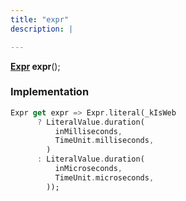 ```yaml
---
title: "expr"
description: |

---
```

<span class="dart-code"><strong>[Expr] expr</strong>();</span>


### Implementation
```dart
Expr get expr => Expr.literal(_kIsWeb
      ? LiteralValue.duration(
          inMilliseconds,
          TimeUnit.milliseconds,
        )
      : LiteralValue.duration(
          inMicroseconds,
          TimeUnit.microseconds,
        ));
```

[Expr]: /reference/classes/expr/